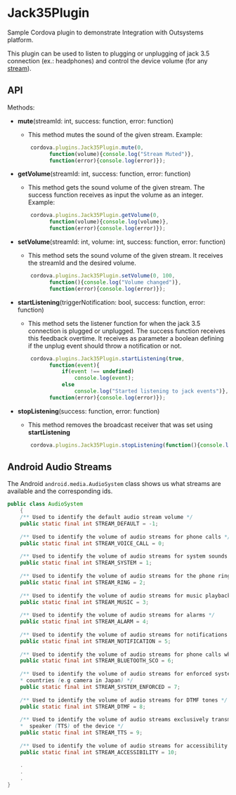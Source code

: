 # Jack35Plugin 
Sample Cordova plugin to demonstrate Integration with Outsystems platform.

This plugin can be used to listen to plugging or unplugging of jack 3.5 connection (ex.: headphones) and control the device volume (for any [stream](#Android-Audio-Streams)).

## API

Methods:
* **mute**(streamId: int, success: function, error: function)
    * This method mutes the sound of the given stream.
    Example: 
    ```javascript
        cordova.plugins.Jack35Plugin.mute(0,
              function(volume){console.log("Stream Muted")},
              function(error){console.log(error)});
    ```
    
* **getVolume**(streamId: int, success: function, error: function)
    * This method gets the sound volume of the given stream. The success function receives as input the volume as an integer.
    Example: 
    ```javascript
        cordova.plugins.Jack35Plugin.getVolume(0,
              function(volume){console.log(volume)},
              function(error){console.log(error)});
    ```
    
* **setVolume**(streamId: int, volume: int, success: function, error: function)
    * This method sets the sound volume of the given stream. It receives the streamId and the desired volume.
    ```javascript
        cordova.plugins.Jack35Plugin.setVolume(0, 100,
              function(){console.log("Volume changed")},
              function(error){console.log(error)});
    ```
    
* **startListening**(triggerNotification: bool, success: function, error: function)
    * This method sets the listener function for when the jack 3.5 connection is plugged or unplugged. The success function receives this feedback overtime. It receives as parameter a boolean defining if the unplug event should throw a notification or not.
    ```javascript
        cordova.plugins.Jack35Plugin.startListening(true,
              function(event){
                  if(event !== undefined)
                      console.log(event);
                  else
                      console.log("Started listening to jack events")},
              function(error){console.log(error)});
    ```
    
* **stopListening**(success: function, error: function)
    * This method removes the broadcast receiver that was set using **startListening**
    ```javascript
        cordova.plugins.Jack35Plugin.stopListening(function(){console.log("Stopped listening to jack events")},function(error){console.log(error)});
    ```


## Android Audio Streams
The Android ```android.media.AudioSystem``` class shows us what streams are available and the corresponding ids.
```java
public class AudioSystem
    {
    /** Used to identify the default audio stream volume */
    public static final int STREAM_DEFAULT = -1;
    
    /** Used to identify the volume of audio streams for phone calls */
    public static final int STREAM_VOICE_CALL = 0;
    
    /** Used to identify the volume of audio streams for system sounds */
    public static final int STREAM_SYSTEM = 1;
    
    /** Used to identify the volume of audio streams for the phone ring and message alerts */
    public static final int STREAM_RING = 2;
    
    /** Used to identify the volume of audio streams for music playback */
    public static final int STREAM_MUSIC = 3;
    
    /** Used to identify the volume of audio streams for alarms */
    public static final int STREAM_ALARM = 4;
    
    /** Used to identify the volume of audio streams for notifications */
    public static final int STREAM_NOTIFICATION = 5;
    
    /** Used to identify the volume of audio streams for phone calls when connected on bluetooth */
    public static final int STREAM_BLUETOOTH_SCO = 6;
    
    /** Used to identify the volume of audio streams for enforced system sounds in certain
    * countries (e.g camera in Japan) */
    public static final int STREAM_SYSTEM_ENFORCED = 7;
    
    /** Used to identify the volume of audio streams for DTMF tones */
    public static final int STREAM_DTMF = 8;
    
    /** Used to identify the volume of audio streams exclusively transmitted through the
    *  speaker (TTS) of the device */
    public static final int STREAM_TTS = 9;
    
    /** Used to identify the volume of audio streams for accessibility prompts */
    public static final int STREAM_ACCESSIBILITY = 10;
    
    .
    .
    .
}
```


